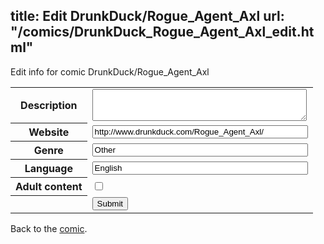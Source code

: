 title: Edit DrunkDuck/Rogue_Agent_Axl
url: "/comics/DrunkDuck_Rogue_Agent_Axl_edit.html"
---
Edit info for comic DrunkDuck/Rogue_Agent_Axl

<form name="comic" action="http://gaepostmail.appspot.com/comic/" method="post">
<table class="comicinfo">
<tr>
<th>Description</th><td><textarea name="description" cols="40" rows="3"></textarea></td>
</tr>
<tr>
<th>Website</th><td><input type="text" name="url" value="http://www.drunkduck.com/Rogue_Agent_Axl/" size="40"/></td>
</tr>
<tr>
<th>Genre</th><td><input type="text" name="genre" value="Other" size="40"/></td>
</tr>
<tr>
<th>Language</th><td><input type="text" name="language" value="English" size="40"/></td>
</tr>
<tr>
<th>Adult content</th><td><input type="checkbox" name="adult" value="adult" /></td>
</tr>
<tr>
<th></th><td>
<input type="hidden" name="comic" value="DrunkDuck_Rogue_Agent_Axl" />
<input type="submit" name="submit" value="Submit" />
</td>
</tr>
</table>
</form>

Back to the [comic](DrunkDuck_Rogue_Agent_Axl.html).
